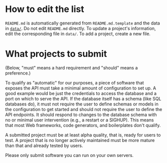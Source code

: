 # How to edit the list

`README.md` is automatically generated from `README.md.template` and the data in [`data/`](./data/). Do not edit `README.md` directly. To update a project's information, edit the corresponding file in `data/`. To add a project, create a new file.

# What projects to submit

(Below, "must" means a hard requirement and "should" means a preference.)

To qualify as "automatic" for our purposes, a piece of software that exposes the API must take a minimal amount of configuration to set up. A good example would be just the credentials to access the database and a port on which to serve the API. If the database itself has a schema (like SQL databases do), it must not require the user to define schemas or models in the configuration to get started and should not require the user to define the API endpoints. It should respond to changes to the database schema with no or minimal user intervention (e.g., a restart or a SIGHUP). This means that most Web frameworks, code generators, and boilerplates don't qualify.

A submitted project must be at least alpha quality, that is, ready for users to test. A project that is no longer actively maintained must be more mature than that and already tested by users.

Please only submit software you can run on your own servers.
